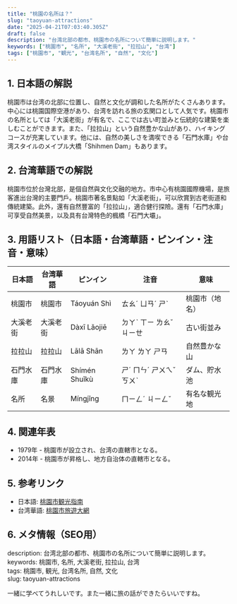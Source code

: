 ```yaml
---
title: "桃園の名所は？"
slug: "taoyuan-attractions"
date: "2025-04-21T07:03:40.305Z"
draft: false
description: "台湾北部の都市、桃園市の名所について簡単に説明します。"
keywords: ["桃園市", "名所", "大溪老街", "拉拉山", "台湾"]
tags: ["桃園市", "観光", "台湾名所", "自然", "文化"]
---
```


## 1. 日本語の解説  
桃園市は台湾の北部に位置し、自然と文化が調和した名所がたくさんあります。中心には桃園国際空港があり、台湾を訪れる旅の玄関口として人気です。桃園市の名所としては「大溪老街」が有名で、ここでは古い町並みと伝統的な建築を楽しむことができます。また、「拉拉山」という自然豊かな山があり、ハイキングコースが充実しています。他には、自然の美しさを満喫できる「石門水庫」や台湾スタイルのメイプル大橋「Shihmen Dam」もあります。

## 2. 台湾華語での解説  
桃園市位於台灣北部，是個自然與文化交融的地方。市中心有桃園國際機場，是旅客進出台灣的主要門戶。桃園市著名景點如「大溪老街」，可以欣賞到古老街道和傳統建築。此外，還有自然豐富的「拉拉山」，適合健行探險。還有「石門水庫」可享受自然美景，以及具有台灣特色的楓橋「石門大壩」。

## 3. 用語リスト（日本語・台湾華語・ピンイン・注音・意味）  
| 日本語     | 台湾華語       | ピンイン    | 注音       | 意味                 |
|------------|----------------|-------------|------------|----------------------|
| 桃園市     | 桃園市         | Táoyuán Shì | ㄊㄠˊ ㄩㄢˊ ㄕˋ | 桃園市（地名）        |
| 大溪老街   | 大溪老街       | Dàxī Lǎojiē| ㄉㄚˋ ㄒㄧ ㄌㄠˇ ㄐㄧㄝ | 古い街並み           |
| 拉拉山     | 拉拉山         | Lālā Shān   | ㄌㄚ ㄌㄚ ㄕㄢ | 自然豊かな山         |
| 石門水庫   | 石門水庫       | Shímén Shuǐkù | ㄕˊ ㄇㄣˊ ㄕㄨㄟˇ ㄎㄨˋ | ダム、貯水池          |
| 名所       | 名景          | Míngjǐng   | ㄇㄧㄥˊ ㄐㄧㄥˇ | 有名な観光地         |

## 4. 関連年表  
- 1979年 - 桃園市が設立され、台湾の直轄市となる。  
- 2014年 - 桃園市が昇格し、地方自治体の直轄市となる。

## 5. 参考リンク  
- 日本語: [桃園市観光指南](https://www.travel.taipei/ja)  
- 台湾華語: [桃園市旅遊大網](https://travel.tycg.gov.tw/)

## 6. メタ情報（SEO用）  
description: 台湾北部の都市、桃園市の名所について簡単に説明します。  
keywords: 桃園市, 名所, 大溪老街, 拉拉山, 台湾  
tags: 桃園市, 観光, 台湾名所, 自然, 文化  
slug: taoyuan-attractions

一緒に学べてうれしいです。また一緒に旅の話ができたらいいですね。